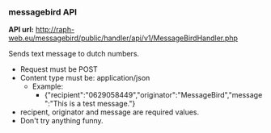 ### messagebird API

**API url:** http://raph-web.eu/messagebird/public/handler/api/v1/MessageBirdHandler.php

Sends text message to dutch numbers.

- Request must be POST
- Content type must be: application\/json
  - Example:
    - {"recipient":"0629058449","originator":"MessageBird","message":"This is a test message."}
- recipent, originator and message are required values.
- Don't try anything funny.
